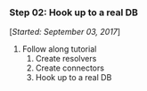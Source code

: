 ### Step 02: Hook up to a real DB

[_Started: September 03, 2017_]

1. Follow along tutorial
	1. Create resolvers
	2. Create connectors
	3. Hook up to a real DB
	